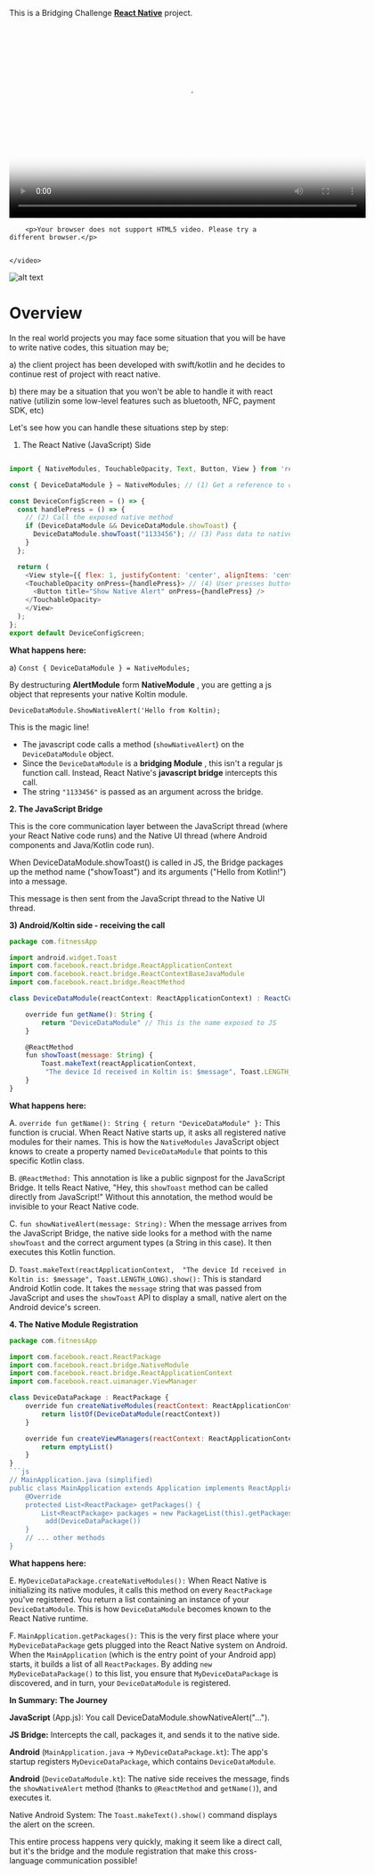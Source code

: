This is a Bridging Challenge [**React Native**](https://reactnative.dev) project.
 <video controls width="640" height="360" poster="video-thumbnail.jpg">
        <source src="bridgeAndroid.webm" type="video/webm">
        
        <p>Your browser does not support HTML5 video. Please try a different browser.</p>

      
    </video>

![alt text](./bridgeAndroidSmall.gif "Optional Title")
# Overview
In the real world projects you may face some situation that you will be have to write native codes, this situation may be;

a) the client project has been developed with swift/kotlin and he decides to continue rest of project with react native.

b) there may be a situation that you won't be able to handle it with react native (utilizin some low-level features such as bluetooth, NFC, payment SDK, etc)

Let's see how you can handle these situations step by step:

1. The React Native (JavaScript) Side

```js

import { NativeModules, TouchableOpacity, Text, Button, View } from 'react-native';

const { DeviceDataModule } = NativeModules; // (1) Get a reference to our native module

const DeviceConfigScreen = () => {
  const handlePress = () => {
    // (2) Call the exposed native method
    if (DeviceDataModule && DeviceDataModule.showToast) {
      DeviceDataModule.showToast("1133456"); // (3) Pass data to native
    }
  };

  return (
    <View style={{ flex: 1, justifyContent: 'center', alignItems: 'center' }}>
    <TouchableOpacity onPress={handlePress}> // (4) User presses button
      <Button title="Show Native Alert" onPress={handlePress} />
    </TouchableOpacity>
    </View>
  );
};
export default DeviceConfigScreen;
```
**What happens here:**

a) ```Const { DeviceDataModule } = NativeModules;```

By destructuring __AlertModule__ form __NativeModule__ , you are getting a js object that represents your native Koltin module.

```DeviceDataModule.ShowNativeAlert('Hello from Koltin);```  

This is the magic line!

+ The javascript code calls a method (```showNativeAlert```) on the ```DeviceDataModule``` object.
+ Since the ```DeviceDataModule``` is a __bridging Module__ , this isn't a regular js function call. Instead, React Native's __javascript bridge__ intercepts this call.
+ The string ```"1133456"``` is passed as an argument across the bridge.


__2. The JavaScript Bridge__

This is the core communication layer between the JavaScript thread (where your React Native code runs) and the Native UI thread (where Android components and Java/Kotlin code run).

When DeviceDataModule.showToast() is called in JS, the Bridge packages up the method name ("showToast") and its arguments ("Hello from Kotlin!") into a message.

This message is then sent from the JavaScript thread to the Native UI thread.


__3) Android/Koltin side - receiving the call__

```js
package com.fitnessApp

import android.widget.Toast
import com.facebook.react.bridge.ReactApplicationContext
import com.facebook.react.bridge.ReactContextBaseJavaModule
import com.facebook.react.bridge.ReactMethod

class DeviceDataModule(reactContext: ReactApplicationContext) : ReactContextBaseJavaModule(reactContext) {

    override fun getName(): String {
        return "DeviceDataModule" // This is the name exposed to JS
    }

    @ReactMethod
    fun showToast(message: String) {
        Toast.makeText(reactApplicationContext,
         "The device Id received in Koltin is: $message", Toast.LENGTH_SHORT).show()
    }
}

```


__What happens here:__

A.  ```override fun getName(): String { return "DeviceDataModule" }:``` This function is crucial. When React Native starts up, it asks all registered native modules for their names. This is how the ```NativeModules``` JavaScript object knows to create a property named ```DeviceDataModule``` that points to this specific Kotlin class.

B.  ```@ReactMethod:``` This annotation is like a public signpost for the JavaScript Bridge. It tells React Native, "Hey, this ```showToast``` method can be called directly from JavaScript!" Without this annotation, the method would be invisible to your React Native code.

C.  ```fun showNativeAlert(message: String):``` When the message arrives from the JavaScript Bridge, the native side looks for a method with the name ```showToast``` and the correct argument types (a String in this case). It then executes this Kotlin function.

D.  ```Toast.makeText(reactApplicationContext,  "The device Id received in Koltin is: $message", Toast.LENGTH_LONG).show():``` This is standard Android Kotlin code. It takes the ```message``` string that was passed from JavaScript and uses the ```showToast``` API to display a small, native alert on the Android device's screen.

__4. The Native Module Registration__

```js // MyDeviceDataPackage.kt (simplified)
package com.fitnessApp

import com.facebook.react.ReactPackage
import com.facebook.react.bridge.NativeModule
import com.facebook.react.bridge.ReactApplicationContext
import com.facebook.react.uimanager.ViewManager

class DeviceDataPackage : ReactPackage {
    override fun createNativeModules(reactContext: ReactApplicationContext): List<NativeModule> {
        return listOf(DeviceDataModule(reactContext))
    }

    override fun createViewManagers(reactContext: ReactApplicationContext): List<ViewManager<*, *>> {
        return emptyList()
    }
}
```js
// MainApplication.java (simplified)
public class MainApplication extends Application implements ReactApplication {
    @Override
    protected List<ReactPackage> getPackages() {
        List<ReactPackage> packages = new PackageList(this).getPackages();
         add(DeviceDataPackage())
    }
    // ... other methods
}
```

__What happens here:__

E.  ```MyDeviceDataPackage.createNativeModules():``` When React Native is initializing its native modules, it calls this method on every ```ReactPackage``` you've registered. You return a list containing an instance of your ```DeviceDataModule```. This is how ```DeviceDataModule``` becomes known to the React Native runtime.


F.  ```MainApplication.getPackages():``` This is the very first place where your ```MyDeviceDataPackage``` gets plugged into the React Native system on Android. When the ```MainApplication``` (which is the entry point of your Android app) starts, it builds a list of all ```ReactPackages```. By adding ```new MyDeviceDataPackage()``` to this list, you ensure that ```MyDeviceDataPackage``` is discovered, and in turn, your ```DeviceDataModule``` is registered.

__In Summary: The Journey__

__JavaScript__ (App.js): You call DeviceDataModule.showNativeAlert("...").

__JS Bridge:__ Intercepts the call, packages it, and sends it to the native side.

__Android__ (```MainApplication.java``` -> ```MyDeviceDataPackage.kt```): The app's startup registers ```MyDeviceDataPackage```, which contains ```DeviceDataModule```.

__Android__ (```DeviceDataModule.kt```): The native side receives the message, finds the ```showNativeAlert``` method (thanks to ```@ReactMethod``` and ```getName()```), and executes it.

Native Android System: The ```Toast.makeText().show()``` command displays the alert on the screen.

This entire process happens very quickly, making it seem like a direct call, but it's the bridge and the module registration that make this cross-language communication possible!
